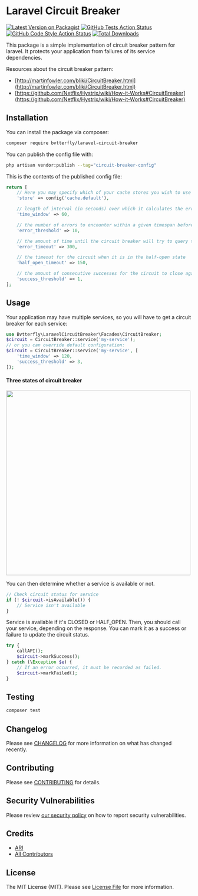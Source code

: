 # Laravel Circuit Breaker

[![Latest Version on Packagist](https://img.shields.io/packagist/v/bvtterfly/laravel-circuit-breaker.svg?style=flat-square)](https://packagist.org/packages/bvtterfly/laravel-circuit-breaker) [![GitHub Tests Action Status](https://img.shields.io/github/workflow/status/bvtterfly/laravel-circuit-breaker/run-tests?label=tests)](https://github.com/bvtterfly/laravel-circuit-breaker/actions?query=workflow%3Arun-tests+branch%3Amain) [![GitHub Code Style Action Status](https://img.shields.io/github/workflow/status/bvtterfly/laravel-circuit-breaker/Check%20&%20fix%20styling?label=code%20style)](https://github.com/bvtterfly/laravel-circuit-breaker/actions?query=workflow%3A"Check+%26+fix+styling"+branch%3Amain) [![Total Downloads](https://img.shields.io/packagist/dt/bvtterfly/laravel-circuit-breaker.svg?style=flat-square)](https://packagist.org/packages/bvtterfly/laravel-circuit-breaker)

This package is a simple implementation of circuit breaker pattern for laravel. It protects your application from failures of its service dependencies.

Resources about the circuit breaker pattern:
* [http://martinfowler.com/bliki/CircuitBreaker.html](http://martinfowler.com/bliki/CircuitBreaker.html)
* [https://github.com/Netflix/Hystrix/wiki/How-it-Works#CircuitBreaker](https://github.com/Netflix/Hystrix/wiki/How-it-Works#CircuitBreaker)

## Installation

You can install the package via composer:

```bash
composer require bvtterfly/laravel-circuit-breaker
```

You can publish the config file with:

```bash
php artisan vendor:publish --tag="circuit-breaker-config"
```

This is the contents of the published config file:

```php
return [
    // Here you may specify which of your cache stores you wish to use as your default store.
    'store' => config('cache.default'),

    // length of interval (in seconds) over which it calculates the error rate
    'time_window' => 60,

    // the number of errors to encounter within a given timespan before opening the circuit
    'error_threshold' => 10,

    // the amount of time until the circuit breaker will try to query the resource again
    'error_timeout' => 300,

    // the timeout for the circuit when it is in the half-open state
    'half_open_timeout' => 150,

    // the amount of consecutive successes for the circuit to close again
    'success_threshold' => 1,
];
```

## Usage

Your application may have multiple services, so you will have to get a circuit breaker for each service:
```php
use Bvtterfly\LaravelCircuitBreaker\Facades\CircuitBreaker;
$circuit = CircuitBreaker::service('my-service');
// or you can override default configuration:
$circuit = CircuitBreaker::service('my-service', [
    'time_window' => 120,
    'success_threshold' => 3,
]);

```

#### Three states of circuit breaker

<img src="https://user-images.githubusercontent.com/1885716/53690408-4a7f3d00-3dad-11e9-852c-0e082b7b9636.png" width="500">

You can then determine whether a service is available or not.

```php
// Check circuit status for service
if (! $circuit->isAvailable()) {
    // Service isn't available
}
```
Service is available if it's CLOSED or HALF_OPEN. Then, you should call your service, depending on the response. You can mark it as a success or failure to update the circuit status.

```php
try {
    callAPI();
    $circuit->markSuccess();
} catch (\Exception $e) {
    // If an error occurred, it must be recorded as failed.
    $circuit->markFailed();
}
```


## Testing

```bash
composer test
```

## Changelog

Please see [CHANGELOG](CHANGELOG.md) for more information on what has changed recently.

## Contributing

Please see [CONTRIBUTING](.github/CONTRIBUTING.md) for details.

## Security Vulnerabilities

Please review [our security policy](../../security/policy) on how to report security vulnerabilities.

## Credits

- [ARI](https://github.com/bvtterfly)
- [All Contributors](../../contributors)

## License

The MIT License (MIT). Please see [License File](LICENSE.md) for more information.
